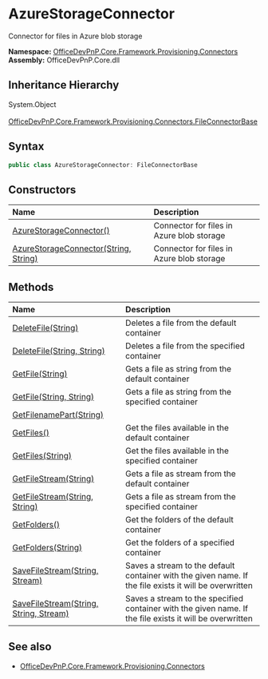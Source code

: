 # AzureStorageConnector
 Connector for files in Azure blob storage   

**Namespace:** [OfficeDevPnP.Core.Framework.Provisioning.Connectors](OfficeDevPnP.Core.Framework.Provisioning.Connectors.md)  
**Assembly:** OfficeDevPnP.Core.dll  
## Inheritance Hierarchy
System.Object  
&ensp;[OfficeDevPnP.Core.Framework.Provisioning.Connectors.FileConnectorBase](OfficeDevPnP.Core.Framework.Provisioning.Connectors.FileConnectorBase.md)  
## Syntax
```C#
public class AzureStorageConnector: FileConnectorBase
```
## Constructors
|**Name**|**Description**|
|:-----|:-----|
| [AzureStorageConnector()](OfficeDevPnP.Core.Framework.Provisioning.Connectors.AzureStorageConnector.ctor1.md) |  Connector for files in Azure blob storage 
| [AzureStorageConnector(String, String)](OfficeDevPnP.Core.Framework.Provisioning.Connectors.AzureStorageConnector.ctor2.md) |  Connector for files in Azure blob storage 
## Methods
|**Name**|**Description**|
|:-----|:-----|
| [DeleteFile(String)](OfficeDevPnP.Core.Framework.Provisioning.Connectors.AzureStorageConnector.9ad8acaf.md) | Deletes a file from the default container
| [DeleteFile(String, String)](OfficeDevPnP.Core.Framework.Provisioning.Connectors.AzureStorageConnector.476dd1f3.md) | Deletes a file from the specified container
| [GetFile(String)](OfficeDevPnP.Core.Framework.Provisioning.Connectors.AzureStorageConnector.df261957.md) | Gets a file as string from the default container
| [GetFile(String, String)](OfficeDevPnP.Core.Framework.Provisioning.Connectors.AzureStorageConnector.7ad54aac.md) | Gets a file as string from the specified container
| [GetFilenamePart(String)](OfficeDevPnP.Core.Framework.Provisioning.Connectors.AzureStorageConnector.9e3b826.md) | 
| [GetFiles()](OfficeDevPnP.Core.Framework.Provisioning.Connectors.AzureStorageConnector.1ef203bb.md) | Get the files available in the default container
| [GetFiles(String)](OfficeDevPnP.Core.Framework.Provisioning.Connectors.AzureStorageConnector.349a20d0.md) | Get the files available in the specified container
| [GetFileStream(String)](OfficeDevPnP.Core.Framework.Provisioning.Connectors.AzureStorageConnector.667e64b2.md) | Gets a file as stream from the default container
| [GetFileStream(String, String)](OfficeDevPnP.Core.Framework.Provisioning.Connectors.AzureStorageConnector.e43bb5.md) | Gets a file as stream from the specified container
| [GetFolders()](OfficeDevPnP.Core.Framework.Provisioning.Connectors.AzureStorageConnector.183fc5f5.md) | Get the folders of the default container
| [GetFolders(String)](OfficeDevPnP.Core.Framework.Provisioning.Connectors.AzureStorageConnector.c388caf.md) | Get the folders of a specified container
| [SaveFileStream(String, Stream)](OfficeDevPnP.Core.Framework.Provisioning.Connectors.AzureStorageConnector.3b54d26b.md) | Saves a stream to the default container with the given name. If the file exists it will be overwritten
| [SaveFileStream(String, String, Stream)](OfficeDevPnP.Core.Framework.Provisioning.Connectors.AzureStorageConnector.ec95a2c1.md) | Saves a stream to the specified container with the given name. If the file exists it will be overwritten
## See also
- [OfficeDevPnP.Core.Framework.Provisioning.Connectors](OfficeDevPnP.Core.Framework.Provisioning.Connectors.md)
